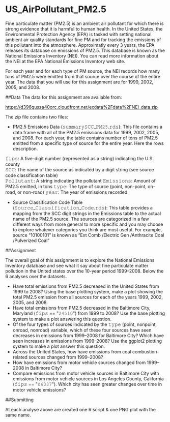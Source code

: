 # US_AirPollutant_PM2.5

Fine particulate matter (PM2.5) is an ambient air pollutant for which there is strong evidence that it is harmful to human health. In the United States, the Environmental Protection Agency (EPA) is tasked with setting national ambient air quality standards for fine PM and for tracking the emissions of this pollutant into the atmosphere. Approximatly every 3 years, the EPA releases its database on emissions of PM2.5. This database is known as the National Emissions Inventory (NEI). You can read more information about the NEI at the EPA National Emissions Inventory web site.

For each year and for each type of PM source, the NEI records how many tons of PM2.5 were emitted from that source over the course of the entire year. The data that you will use for this assignment are for 1999, 2002, 2005, and 2008.

##Data 
The data for this assignment are available from:

https://d396qusza40orc.cloudfront.net/exdata%2Fdata%2FNEI_data.zip

The zip file contains two files:

- PM2.5 Emissions Data (𝚜𝚞𝚖𝚖𝚊𝚛𝚢𝚂𝙲𝙲_𝙿𝙼𝟸𝟻.𝚛𝚍𝚜): This file contains a data frame with all of the PM2.5 emissions data for 1999, 2002, 2005, and 2008. For each year, the table contains number of tons of PM2.5 emitted from a specific type of source for the entire year. Here the rows description. 

𝚏𝚒𝚙𝚜: A five-digit number (represented as a string) indicating the U.S. county  
𝚂𝙲𝙲: The name of the source as indicated by a digit string (see source code classification table)  
𝙿𝚘𝚕𝚕𝚞𝚝𝚊𝚗𝚝: A string indicating the pollutant 
𝙴𝚖𝚒𝚜𝚜𝚒𝚘𝚗𝚜: Amount of PM2.5 emitted, in tons 
𝚝𝚢𝚙𝚎: The type of source (point, non-point, on-road, or non-road) 
𝚢𝚎𝚊𝚛: The year of emissions recorded 

- Source Classification Code Table (𝚂𝚘𝚞𝚛𝚌𝚎_𝙲𝚕𝚊𝚜𝚜𝚒𝚏𝚒𝚌𝚊𝚝𝚒𝚘𝚗_𝙲𝚘𝚍𝚎.𝚛𝚍𝚜): This table provides a mapping from the SCC digit strings in the Emissions table to the actual name of the PM2.5 source. The sources are categorized in a few different ways from more general to more specific and you may choose to explore whatever categories you think are most useful. For example, source “10100101” is known as “Ext Comb /Electric Gen /Anthracite Coal /Pulverized Coal”

##Assignment

The overall goal of this assignment is to explore the National Emissions Inventory database and see what it say about fine particulate matter pollution in the United states over the 10-year period 1999–2008. Below the 6 analyses over the datasets.

- Have total emissions from PM2.5 decreased in the United States from 1999 to 2008? Using the base plotting system, make a plot showing the total PM2.5 emission from all sources for each of the years 1999, 2002, 2005, and 2008.
- Have total emissions from PM2.5 decreased in the Baltimore City, Maryland (𝚏𝚒𝚙𝚜 == "𝟸𝟺𝟻𝟷𝟶") from 1999 to 2008? Use the base plotting system to make a plot answering this question.
- Of the four types of sources indicated by the 𝚝𝚢𝚙𝚎 (point, nonpoint, onroad, nonroad) variable, which of these four sources have seen decreases in emissions from 1999–2008 for Baltimore City? Which have seen increases in emissions from 1999–2008? Use the ggplot2 plotting system to make a plot answer this question.
- Across the United States, how have emissions from coal combustion-related sources changed from 1999–2008?
- How have emissions from motor vehicle sources changed from 1999–2008 in Baltimore City?
- Compare emissions from motor vehicle sources in Baltimore City with emissions from motor vehicle sources in Los Angeles County, California (𝚏𝚒𝚙𝚜 == "𝟶𝟼𝟶𝟹𝟽"). Which city has seen greater changes over time in motor vehicle emissions?

##Submitting

At each analyse above are created one R script & one PNG plot with the same name.


